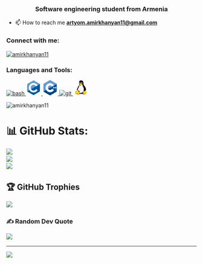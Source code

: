 <h3 align="center">Software engineering student from Armenia</h3>

- 📫 How to reach me **artyom.amirkhanyan11@gmail.com**

<h3 align="left">Connect with me:</h3>
<p align="left">
<a href="https://www.leetcode.com/amirkhanyan11" target="blank"><img align="center" src="https://raw.githubusercontent.com/rahuldkjain/github-profile-readme-generator/master/src/images/icons/Social/leet-code.svg" alt="amirkhanyan11" height="30" width="40" /></a>
</p>

<h3 align="left">Languages and Tools:</h3>
<p align="left"> <a href="https://www.gnu.org/software/bash/" target="_blank" rel="noreferrer"> <img src="https://www.vectorlogo.zone/logos/gnu_bash/gnu_bash-icon.svg" alt="bash" width="40" height="40"/> </a> <a href="https://www.cprogramming.com/" target="_blank" rel="noreferrer"> <img src="https://raw.githubusercontent.com/devicons/devicon/master/icons/c/c-original.svg" alt="c" width="40" height="40"/> </a> <a href="https://www.w3schools.com/cpp/" target="_blank" rel="noreferrer"> <img src="https://raw.githubusercontent.com/devicons/devicon/master/icons/cplusplus/cplusplus-original.svg" alt="cplusplus" width="40" height="40"/> </a> <a href="https://git-scm.com/" target="_blank" rel="noreferrer"> <img src="https://www.vectorlogo.zone/logos/git-scm/git-scm-icon.svg" alt="git" width="40" height="40"/> </a> <a href="https://www.linux.org/" target="_blank" rel="noreferrer"> <img src="https://raw.githubusercontent.com/devicons/devicon/master/icons/linux/linux-original.svg" alt="linux" width="40" height="40"/> </a> </p>

<p><img align="center" src="https://github-readme-streak-stats.herokuapp.com/?user=amirkhanyan11&" alt="amirkhanyan11" /></p>

# 📊 GitHub Stats:
![](https://github-readme-stats.vercel.app/api?username=amirkhanyan11&theme=dark&hide_border=false&include_all_commits=false&count_private=false)<br/>
![](https://github-readme-streak-stats.herokuapp.com/?user=amirkhanyan11&theme=dark&hide_border=false)<br/>
![](https://github-readme-stats.vercel.app/api/top-langs/?username=amirkhanyan11&theme=dark&hide_border=false&include_all_commits=false&count_private=false&layout=compact)

## 🏆 GitHub Trophies
![](https://github-profile-trophy.vercel.app/?username=amirkhanyan11&theme=radical&no-frame=false&no-bg=true&margin-w=4)

### ✍️ Random Dev Quote
![](https://quotes-github-readme.vercel.app/api?type=horizontal&theme=radical)

---
[![](https://visitcount.itsvg.in/api?id=amirkhanyan11&icon=0&color=0)](https://visitcount.itsvg.in)

<!-- Proudly created with GPRM ( https://gprm.itsvg.in ) -->
